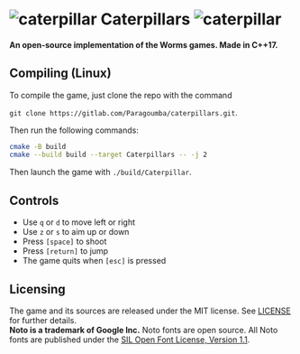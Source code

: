 # ![caterpillar](res/caterpillar.png) Caterpillars ![caterpillar](res/caterpillar.png)
#### An open-source implementation of the Worms games. Made in C++17.

## Compiling (Linux)
To compile the game, just clone the repo with the command

`git clone https://gitlab.com/Paragoumba/caterpillars.git`.

Then run the following commands:
```bash
cmake -B build
cmake --build build --target Caterpillars -- -j 2
```
Then launch the game with `./build/Caterpillar`.

## Controls
- Use `q` or `d` to move left or right
- Use `z` or `s` to aim up or down
- Press `[space]` to shoot
- Press `[return]` to jump
- The game quits when `[esc]` is pressed

## Licensing
The game and its sources are released under the MIT license. See [LICENSE](LICENSE) for further details.<br/>
**Noto is a trademark of Google Inc.** Noto fonts are open source. All Noto fonts are published under the [SIL Open Font
 License, Version 1.1](http://scripts.sil.org/cms/scripts/page.php?site_id=nrsi&id=OFL).
